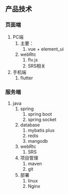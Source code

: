 
## 产品技术

### 页面端

1. PC端
    1. 主要：
        1. vue + element_ui
    2. webRtc
        1. flv.js
        2. SRS相关
2. 手机端
    1. flutter

### 服务端

1. java
    1. spring
        1. spring boot
        2. spring socket
    2. database
        1. mybatis plus
        2. redis
        3. mangodb
    3. webRtc
        1. SRS
    4. 项目管理
        1. maven
        2. git
    5. 部署
        1. linux
        2. Nginx
